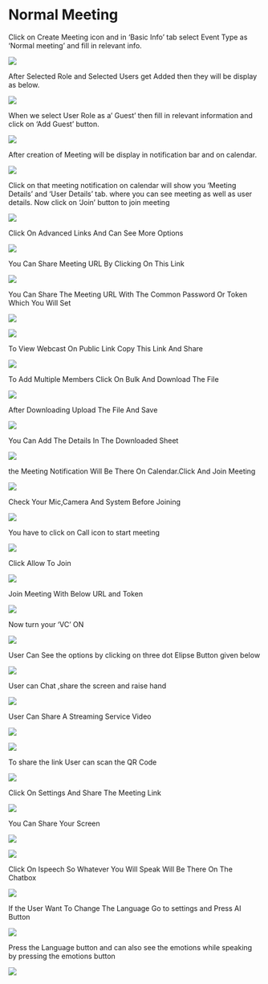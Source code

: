 # Normal Meeting

Click on Create Meeting icon and in ‘Basic Info’ tab select Event Type as ‘Normal meeting’ and fill in relevant info.

![](../../.gitbook/assets/image%20%28288%29.png)

After Selected Role and Selected Users get Added then they will be display as below.

![](../../.gitbook/assets/image%20%28298%29.png)

When we select User Role as a’ Guest’ then fill in relevant information and click on ‘Add Guest’ button.

![](../../.gitbook/assets/image%20%28296%29.png)

After creation of Meeting will be display in notification bar and on calendar.

![](../../.gitbook/assets/image%20%28299%29.png)

Click on that meeting notification on calendar will show you ‘Meeting Details’ and ‘User Details’ tab. where you can see meeting as well as user details. Now click on ‘Join’ button to join meeting

![](../../.gitbook/assets/image%20%28318%29.png)

Click On Advanced Links And Can See More Options

![](../../.gitbook/assets/image%20%28316%29.png)

You Can Share Meeting URL By Clicking On This Link  


![](../../.gitbook/assets/image%20%28329%29.png)

You Can Share The Meeting URL With The Common Password Or Token Which You Will Set

![](../../.gitbook/assets/image%20%28343%29.png)

![](../../.gitbook/assets/image%20%28304%29.png)

To View Webcast On Public Link Copy This Link And Share

![](../../.gitbook/assets/image%20%28347%29.png)

To Add Multiple Members Click On Bulk And Download The File

![](../../.gitbook/assets/image%20%28357%29.png)

After Downloading Upload The File And Save  


![](../../.gitbook/assets/image%20%28362%29.png)

You Can Add The Details In The Downloaded Sheet

![](../../.gitbook/assets/image%20%28363%29.png)

the Meeting Notification Will Be There On Calendar.Click And Join Meeting

![](../../.gitbook/assets/image%20%28368%29.png)

Check Your Mic,Camera And System Before Joining

![](../../.gitbook/assets/image%20%28351%29.png)



You have to click on Call icon to start meeting

![](../../.gitbook/assets/image%20%28112%29%20%281%29.png)

Click Allow To Join

![](../../.gitbook/assets/image%20%28327%29.png)

Join Meeting With Below URL and Token

![](../../.gitbook/assets/image%20%28309%29.png)

Now turn your ‘VC’ ON

![](../../.gitbook/assets/image%20%28336%29.png)

User Can See the options by clicking on three dot Elipse Button  given below

![](../../.gitbook/assets/image%20%28341%29.png)

User can Chat ,share the screen and raise hand

![](../../.gitbook/assets/image%20%28348%29.png)

User Can Share A Streaming Service Video

![](../../.gitbook/assets/image%20%28322%29.png)

![](../../.gitbook/assets/image%20%28356%29.png)

To share the link User can scan the QR Code

![](../../.gitbook/assets/image%20%28313%29.png)

 Click On Settings And Share The Meeting Link

![](../../.gitbook/assets/image%20%28328%29.png)

You Can Share Your Screen

![](../../.gitbook/assets/image%20%28305%29.png)

![](../../.gitbook/assets/image%20%28332%29.png)

Click On Ispeech So Whatever You Will Speak Will Be There On The Chatbox

![](../../.gitbook/assets/image%20%28319%29.png)

If the User Want To Change The Language Go to settings and Press AI Button

![](../../.gitbook/assets/image%20%2880%29.png)

Press the Language button and can also see the emotions while speaking by pressing the emotions button  
  


![](../../.gitbook/assets/image%20%2819%29.png)



